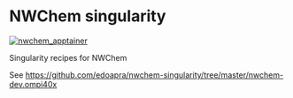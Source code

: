 # NWChem singularity
[![nwchem_apptainer](https://github.com/edoapra/nwchem-singularity/actions/workflows/apptainer_action.yml/badge.svg)](https://github.com/edoapra/nwchem-singularity/actions/workflows/apptainer_action.yml)

Singularity recipes for NWChem 


See https://github.com/edoapra/nwchem-singularity/tree/master/nwchem-dev.ompi40x
